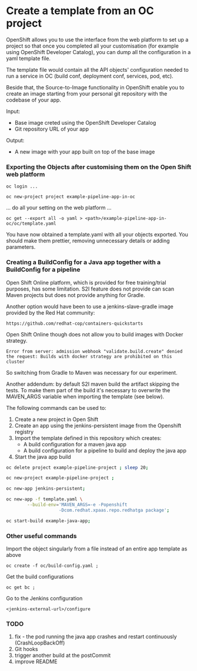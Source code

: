 # Create a template from an OC project  

OpenShift allows you to use the interface from the web platform to set up a project so that 
once you completed all your customisation (for example using OpenShift Developer Catalog),
you can dump all the configuration in a yaml template file.

The template file would contain all the API objects' configuration needed to run a service 
in OC (build conf, deployment conf, services, pod, etc).

Beside that, the Source-to-Image functionality in OpenShift enable you to create an image
starting from your personal git repository with the codebase of your app.

Input: 
- Base image creted using the OpenShift Developer Catalog
- Git repository URL of your app 

Output:
- A new image with your app built on top of the base image

### Exporting the Objects after customising them on the Open Shift web platform

`oc login ...`

`oc new-project project example-pipeline-app-in-oc`

... do all your setting on the web platform ...

`oc get --export all -o yaml > <path>/example-pipeline-app-in-oc/oc/template.yaml`

You have now obtained a template.yaml with all your objects exported. You should 
make them prettier, removing unnecessary details or adding parameters.

### Creating a BuildConfig for a Java app together with a BuildConfig for a pipeline

Open Shift Online platform, which is provided for free training/trial purposes, has 
some limitation. 
S2I feature does not provide can scan Maven projects but does not provide anything for Gradle.

Another option would have been to use a jenkins-slave-gradle image provided by the Red Hat 
community:

`https://github.com/redhat-cop/containers-quickstarts`

Open Shift Online though does not allow you to build images with Docker strategy.

`Error from server: admission webhook "validate.build.create" denied the request: Builds with docker strategy are prohibited on this cluster`

So switching from Gradle to Maven was necessary for our experiment.

Another addendum: by default S2I maven build the artifact skipping the tests.
To make them part of the build it's necessary to overwrite the MAVEN_ARGS variable
when importing the template (see below).

The following commands can be used to:
1. Create a new project in Open Shift
2. Create an app using the jenkins-persistent image from the Openshift registry
3. Import the template defined in this repository which creates:
    * A build configuration for a maven java app
    * A build configuration for a pipeline to build and deploy the java app 
4. Start the java app build
 

```bash
oc delete project example-pipeline-project ; sleep 20;

oc new-project example-pipeline-project ;

oc new-app jenkins-persistent; 

oc new-app -f template.yaml \
        --build-env='MAVEN_ARGS=-e -Popenshift 
                    -Dcom.redhat.xpaas.repo.redhatga package';

oc start-build example-java-app;
```

### Other useful commands

Import the object singularly from a file instead of an entire app template as above

`oc create -f oc/build-config.yaml ;`

Get the build configurations

`oc get bc ;`
    
Go to the Jenkins configuration

`<jenkins-external-url>/configure`


### TODO
1. fix - the pod running the java app crashes and restart continuously (CrashLoopBackOff)
2. Git hooks
3. trigger another build at the postCommit
2. improve README
